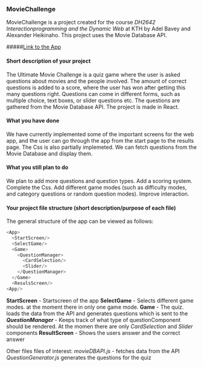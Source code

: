 ### MovieChallenge
MovieChallenge is a project created for the course *DH2642 Interactionprogramming and the Dynamic Web* at KTH by Adel Bavey and Alexander Heikinaho.
This project uses the Movie Database API.

#####[Link to the App](https://test-f51e3.firebaseapp.com/)

#### Short description of your project

The Ultimate Movie Challenge is a quiz game where the user is asked questions about movies and the people involved. The amount of correct questions is added to a score, where the user has won after getting this many questions right. Questions can come in different forms, such as multiple choice, text boxes, or slider questions etc. The questions are gathered from the Movie Database API. The project is made in React.

#### What you have done

We have currently implemented some of the important screens for the web app, and the user can go through the app from the start page to the results page. The Css is also partially implemeted. We can fetch questions from the Movie Database and display them.

#### What you still plan to do

We plan to add more questions and question types. Add a scoring system. Complete the Css. Add different game modes (such as difficulty modes, and category questions or random question modes). Improve interaction.

#### Your project file structure (short description/purpose of each file)

The general structure of the app can be viewed as follows:
```javascript
<App>
  <StartScreen/>
  <SelectGame/>
  <Game>
    <QuestionManager>
      <CardSelection/>
      <Slider/>
    </QuestionManager>
  </Game>
  <ResulsScreen/>
<App/>
```
**StartScreen** - Startscreen of the app 
**SelectGame** - Selects different game modes. at the moment there in only one game mode.
**Game** - The quiz. loads the data from the API and generates questions which is sent to the 
***QuestionManager*** - Keeps track of what type of questionComponent should be rendered. At the momen there are only _CardSelection_ and _Slider_ components
**ResultScreen** - Shows the users answer and the correct answer

Other files files of interest:
_movieDBAPI.js_ - fetches data from the API
_QuestionGenerator.js_ generates the questions for the quiz
